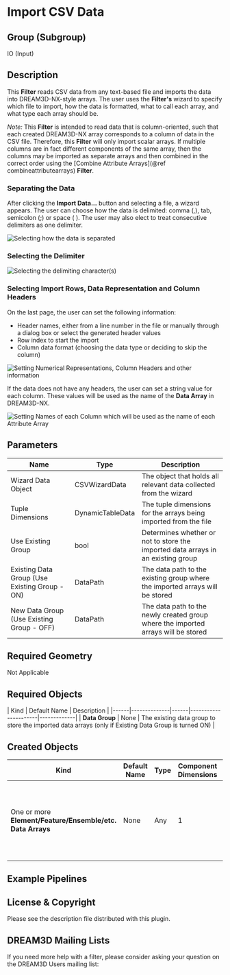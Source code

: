# Import CSV Data 

## Group (Subgroup) ##

IO (Input)

## Description ##

This **Filter** reads CSV data from any text-based file and imports the data into DREAM3D-NX-style arrays.  The user uses the **Filter's** wizard to specify which file to import, how the data is formatted, what to call each array, and what type each array should be.

*Note:* This **Filter** is intended to read data that is column-oriented, such that each created DREAM3D-NX array corresponds to a column of data in the CSV file. Therefore, this **Filter** will only import scalar arrays. If multiple columns are in fact different components of the same array, then the columns may be imported as separate arrays and then combined in the correct order using the [Combine Attribute Arrays](@ref combineattributearrays) **Filter**.

### Separating the Data ###

After clicking the **Import Data...** button and selecting a file, a wizard appears. The user can choose how the data is delimited: comma (,), tab, semicolon (;) or space ( ). The user may also elect to treat consecutive delimiters as one delimiter.

![Selecting how the data is separated](Images/Import_CSV_1.png)

### Selecting the Delimiter ###

![Selecting the delimiting character(s)](Images/Import_CSV_2.png)

### Selecting Import Rows, Data Representation and Column Headers ###

On the last page, the user can set the following information:

+ Header names, either from a line number in the file or manually through a dialog box or select the generated header values
+ Row index to start the import
+ Column data format (choosing the data type or deciding to skip the column)


![Setting Numerical Representations, Column Headers and other information](Images/Import_CSV_3.png)


If the data does not have any headers, the user can set a string value for each column. These values will be used as the name of the **Data Array** in DREAM3D-NX.

![Setting Names of each Column which will be used as the name of each **Attribute Array** ](Images/Import_CSV_4.png)

## Parameters ##

| Name | Type | Description |
|------|------|-------------|
| Wizard Data Object | CSVWizardData | The object that holds all relevant data collected from the wizard |
| Tuple Dimensions | DynamicTableData | The tuple dimensions for the arrays being imported from the file |
| Use Existing Group | bool | Determines whether or not to store the imported data arrays in an existing group |
| Existing Data Group (Use Existing Group - ON) | DataPath | The data path to the existing group where the imported arrays will be stored |
| New Data Group (Use Existing Group - OFF) | DataPath | The data path to the newly created group where the imported arrays will be stored |

## Required Geometry ##

Not Applicable

## Required Objects ##

| Kind | Default Name | Description |
|------|--------------|------|----------------------|-------------|
| **Data Group** | None | The existing data group to store the imported data arrays (only if Existing Data Group is turned ON) |

## Created Objects ##

| Kind | Default Name | Type | Component Dimensions | Description |
|------|--------------|------|----------------------|-------------|
| One or more **Element/Feature/Ensemble/etc. Data Arrays** | None | Any | 1 | One or more arrays that are created due to importing CSV data via the wizard |

## Example Pipelines ##


## License & Copyright ##

Please see the description file distributed with this plugin.

## DREAM3D Mailing Lists ##

If you need more help with a filter, please consider asking your question on the DREAM3D Users mailing list:
